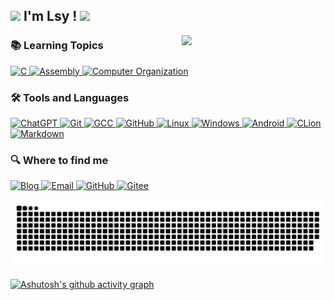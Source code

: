 <h2><img src="https://emojis.slackmojis.com/emojis/images/1531849430/4246/blob-sunglasses.gif?1531849430" width="30"/> I'm Lsy ! <img src="https://media.giphy.com/media/WUlplcMpOCEmTGBtBW/giphy.gif" width="50"></h2>
<img align='right' src="https://media.giphy.com/media/M9gbBd9nbDrOTu1Mqx/giphy.gif" width="230">


<h3>📚 Learning Topics</h3>
<p>
  <a href="https://www.learn-c.org/" target="_blank">
    <img alt="C" src="https://img.shields.io/badge/C-%2300599C.svg?&style=for-the-badge&logo=c&logoColor=white" />
  </a>
  <a href="https://www.tutorialspoint.com/assembly_programming/index.htm" target="_blank">
    <img alt="Assembly" src="https://img.shields.io/badge/Assembly-%23707070.svg?&style=for-the-badge&logo=assemblyscript&logoColor=white" />
  </a>
  <a href="https://www.geeksforgeeks.org/computer-organization-and-architecture/" target="_blank">
    <img alt="Computer Organization" src="https://img.shields.io/badge/Computer_Organization-%23000000.svg?&style=for-the-badge&logo=computer&logoColor=white" />
  </a>
</p>
<h3>🛠️ Tools and Languages</h3>
<p>
  <a href="https://www.chatgpt.com" target="_blank">
    <img alt="ChatGPT" src="https://img.shields.io/badge/ChatGPT-%2343853D.svg?&style=for-the-badge&logo=chatbot&logoColor=white" />
  </a>
  <a href="https://git-scm.com/" target="_blank">
    <img alt="Git" src="https://img.shields.io/badge/Git-%23F05032.svg?&style=for-the-badge&logo=git&logoColor=white" />
  </a>
  <a href="https://gcc.gnu.org/" target="_blank">
    <img alt="GCC" src="https://img.shields.io/badge/GCC-%23FFA500.svg?&style=for-the-badge&logo=gcc&logoColor=white" />
  </a>
  <a href="https://github.com/" target="_blank">
    <img alt="GitHub" src="https://img.shields.io/badge/GitHub-%2312100E.svg?&style=for-the-badge&logo=GitHub&logoColor=white" />
  </a>
  <a href="https://www.linux.org/" target="_blank">
    <img alt="Linux" src="https://img.shields.io/badge/Linux-%23FCC624.svg?&style=for-the-badge&logo=linux&logoColor=black" />
  </a>
  <a href="https://www.microsoft.com/en-us/windows" target="_blank">
    <img alt="Windows" src="https://img.shields.io/badge/Windows-%230078D4.svg?&style=for-the-badge&logo=windows&logoColor=white" />
  </a>
  <a href="https://www.android.com/" target="_blank">
    <img alt="Android" src="https://img.shields.io/badge/Android-%233DDC84.svg?&style=for-the-badge&logo=android&logoColor=white" />
  </a>
  <a href="https://www.jetbrains.com/clion/" target="_blank">
    <img alt="CLion" src="https://img.shields.io/badge/CLion-%23000000.svg?&style=for-the-badge&logo=clion&logoColor=white" />
  </a>
  <a href="https://www.markdownguide.org/" target="_blank">
    <img alt="Markdown" src="https://img.shields.io/badge/Markdown-%23000000.svg?&style=for-the-badge&logo=markdown&logoColor=white" />
  </a>
</p>

<h3>🔍 Where to find me</h3>
<p>
  <a href="https://lsy22.com" target="_blank">
    <img alt="Blog" src="https://img.shields.io/badge/Blog-%23FF4088.svg?&style=for-the-badge&logo=hugo&logoColor=white" />
  </a>
  <a href="mailto:lsy200546@gmail.com" target="_blank">
    <img alt="Email" src="https://img.shields.io/badge/Email-%230078D4.svg?&style=for-the-badge&logo=Gmail&logoColor=white" />
  </a>
  <a href="https://github.com/lsy2246" target="_blank">
    <img alt="GitHub" src="https://img.shields.io/badge/GitHub-%2312100E.svg?&style=for-the-badge&logo=Github&logoColor=white" />
  </a>
  <a href="https://gitee.com/lsy22" target="_blank">
    <img alt="Gitee" src="https://img.shields.io/badge/Gitee-%23FF0000.svg?&style=for-the-badge&logo=Gitee&logoColor=white" />
  </a>
</p>


<picture>
  <source media="(prefers-color-scheme: dark)" srcset="https://raw.githubusercontent.com/lsy2246/lsy2246/output/github-contribution-grid-snake-dark.svg">
  <source media="(prefers-color-scheme: light)" srcset="https://raw.githubusercontent.com/lsy2246/lsy2246/output/github-contribution-grid-snake.svg">
  <img alt="github contribution grid snake animation" src="https://raw.githubusercontent.com/lsy2246/lsy2246/output/github-contribution-grid-snake.svg">
</picture>


[![Ashutosh's github activity graph](https://github-readme-activity-graph.vercel.app/graph?username=lsy2246&theme=dracula)](https://github.com/ashutosh00710/github-readme-activity-graph)

